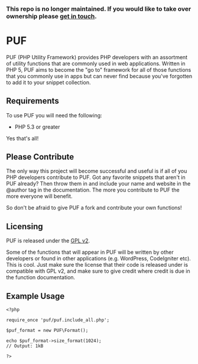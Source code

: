 ### This repo is no longer maintained. If you would like to take over ownership please [get in touch](mailto:gilbert@pellegrom.me).

# PUF

PUF (PHP Utility Framework) provides PHP developers with an assortment of utility functions that are commonly used in web applications. 
Written in PHP 5, PUF aims to become the "go to" framework for all of those functions that you commonly use in apps but can never find
because you've forgotten to add it to your snippet collection.

## Requirements

To use PUF you will need the following:

* PHP 5.3 or greater

Yes that's all!

## Please Contribute

The only way this project will become successful and useful is if all of you PHP developers contribute to PUF. Got any favorite snippets
that aren't in PUF already? Then throw them in and include your name and website in the @author tag in the documentation. The more you contribute
to PUF the more everyone will benefit.

So don't be afraid to give PUF a fork and contribute your own functions!

## Licensing
PUF is released under the [GPL v2](http://www.gnu.org/licenses/gpl-2.0.html).

Some of the functions that will appear in PUF will be written by other developers or found in other applications (e.g. WordPress, CodeIgniter etc).
This is cool. Just make sure the license that their code is released under is compatible with GPL v2, and make sure to give credit where credit is due
in the function documentation.

## Example Usage

    <?php

    require_once 'puf/puf.include_all.php';

    $puf_format = new PUF\Format();

    echo $puf_format->size_format(1024);
    // Output: 1kB

    ?>
